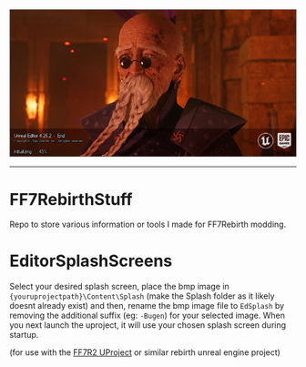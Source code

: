 <div align="center">
    <img src="/EdSplash-Example.png" title="Main Logo" />
</div>

---

# FF7RebirthStuff
 Repo to store various information or tools I made for FF7Rebirth modding. 

# EditorSplashScreens
 Select your desired splash screen, place the bmp image in `{youruprojectpath}\Content\Splash` (make the Splash folder as it likely doesnt already exist) and then, rename the bmp image file to `EdSplash` by removing the additional suffix (eg: `-Bugen`) for your selected image. When you next launch the uproject, it will use your chosen splash screen during startup. 
 
 (for use with the [FF7R2 UProject](https://github.com/narknon/FF7R2UProj) or similar rebirth unreal engine project)